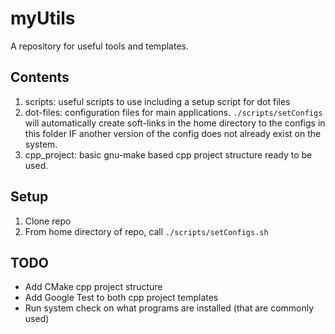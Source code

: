 # myUtils
A repository for useful tools and templates. 

## Contents
1. scripts: useful scripts to use including a setup script for dot files
2. dot-files: configuration files for main applications. `./scripts/setConfigs` 
will automatically create soft-links in the home directory to the configs in this
folder IF another version of the config does not already exist on the system. 
3. cpp\_project: basic gnu-make based cpp project structure ready to be used.

## Setup 
1. Clone repo
2. From home directory of repo, call `./scripts/setConfigs.sh`

## TODO
- Add CMake cpp project structure 
- Add Google Test to both cpp project templates
- Run system check on what programs are installed (that are commonly used)





